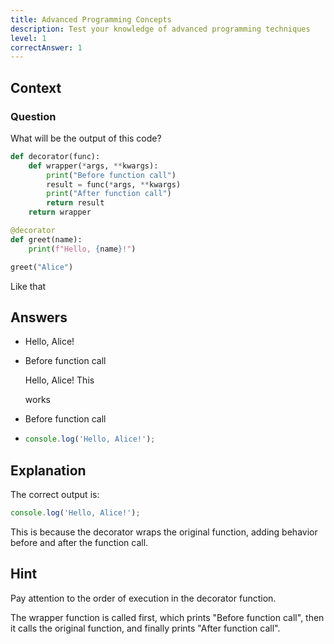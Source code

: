 ```yaml
---
title: Advanced Programming Concepts
description: Test your knowledge of advanced programming techniques
level: 1
correctAnswer: 1
---
```


## Context

### Question

What will be the output of this code?

```python
def decorator(func):
    def wrapper(*args, **kwargs):
        print("Before function call")
        result = func(*args, **kwargs)
        print("After function call")
        return result
    return wrapper

@decorator
def greet(name):
    print(f"Hello, {name}!")

greet("Alice")
```

Like that

## Answers

- Hello, Alice!
- Before function call

  Hello, Alice!
  This

  works
- Before function call
- ```typescript
  console.log('Hello, Alice!');
  ```

## Explanation

The correct output is:

```typescript
console.log('Hello, Alice!');
```

This is because the decorator wraps the original function, adding behavior before and after the function call.

## Hint

Pay attention to the order of execution in the decorator function.

The wrapper function is called first, which prints "Before function call", then it calls the original function, and finally prints "After function call".
